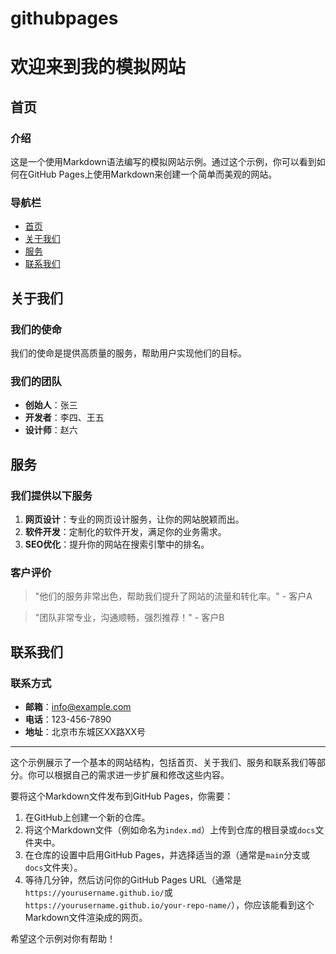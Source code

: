 # githubpages
# 欢迎来到我的模拟网站

## 首页

### 介绍

这是一个使用Markdown语法编写的模拟网站示例。通过这个示例，你可以看到如何在GitHub Pages上使用Markdown来创建一个简单而美观的网站。

### 导航栏

- [首页](#首页)
- [关于我们](#关于我们)
- [服务](#服务)
- [联系我们](#联系我们)

## 关于我们

### 我们的使命

我们的使命是提供高质量的服务，帮助用户实现他们的目标。

### 我们的团队

- **创始人**：张三
- **开发者**：李四、王五
- **设计师**：赵六

## 服务

### 我们提供以下服务

1. **网页设计**：专业的网页设计服务，让你的网站脱颖而出。
2. **软件开发**：定制化的软件开发，满足你的业务需求。
3. **SEO优化**：提升你的网站在搜索引擎中的排名。

### 客户评价

> "他们的服务非常出色，帮助我们提升了网站的流量和转化率。" - 客户A

> "团队非常专业，沟通顺畅，强烈推荐！" - 客户B

## 联系我们

### 联系方式

- **邮箱**：info@example.com
- **电话**：123-456-7890
- **地址**：北京市东城区XX路XX号


---

这个示例展示了一个基本的网站结构，包括首页、关于我们、服务和联系我们等部分。你可以根据自己的需求进一步扩展和修改这些内容。

要将这个Markdown文件发布到GitHub Pages，你需要：

1. 在GitHub上创建一个新的仓库。
2. 将这个Markdown文件（例如命名为`index.md`）上传到仓库的根目录或`docs`文件夹中。
3. 在仓库的设置中启用GitHub Pages，并选择适当的源（通常是`main`分支或`docs`文件夹）。
4. 等待几分钟，然后访问你的GitHub Pages URL（通常是`https://yourusername.github.io/`或`https://yourusername.github.io/your-repo-name/`），你应该能看到这个Markdown文件渲染成的网页。

希望这个示例对你有帮助！
